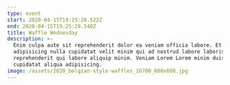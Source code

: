 ```yaml
---
type: event
start: 2020-04-15T19:25:28.522Z
end: 2020-04-15T19:25:28.540Z
title: Waffle Wednesday
description: >-
  Enim culpa aute sit reprehenderit dolor ea veniam officia labore. Et quis
  adipisicing nulla cupidatat velit minim qui ad nostrud labore laboris. Id anim
  reprehenderit qui labore aliquip minim. Veniam Lorem Lorem minim duis proident
  cupidatat aliqua adipisicing.
image: /assets/2020_belgian-style-waffles_16700_600x600.jpg
---
```

